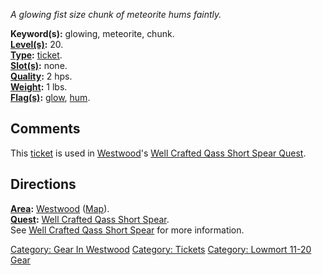 *A glowing fist size chunk of meteorite hums faintly.*

**Keyword(s):** glowing, meteorite, chunk.  
**[Level(s)](Object_Level "wikilink"):** 20.  
**[Type](:Category:_Object_Types "wikilink"):**
[ticket](:Category:_Tickets "wikilink").  
**[Slot(s)](Object_Slots "wikilink"):** none.  
**[Quality](Object_Quality "wikilink"):** 2 hps.  
**[Weight](Object_Weight "wikilink"):** 1 lbs.  
**[Flag(s)](:Category:_Object_Flags "wikilink"):**
[glow](Glow_Flag "wikilink"), [hum](Hum_Flag "wikilink").  

## Comments

This [ticket](:Category:_Tickets "wikilink") is used in
[Westwood](:Category:_Westwood "wikilink")'s [Well Crafted Qass Short
Spear Quest](Well_Crafted_Qass_Short_Spear_Quest "wikilink").

## Directions

**[Area](:Category:_Areas "wikilink"):**
[Westwood](:Category:_Westwood "wikilink")
([Map](Westwood_Map "wikilink")).  
**[Quest](:Category:_Ticket_Quests "wikilink"):** [Well Crafted Qass
Short Spear](Well_Crafted_Qass_Short_Spear "wikilink").  
See [Well Crafted Qass Short
Spear](Well_Crafted_Qass_Short_Spear "wikilink") for more information.

[Category: Gear In Westwood](Category:_Gear_In_Westwood "wikilink")
[Category: Tickets](Category:_Tickets "wikilink") [Category: Lowmort
11-20 Gear](Category:_Lowmort_11-20_Gear "wikilink")
